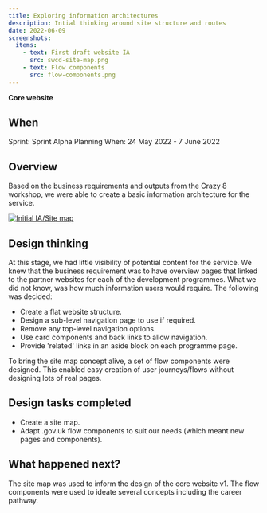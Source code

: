 ```yaml
---
title: Exploring information architectures
description: Intial thinking around site structure and routes
date: 2022-06-09
screenshots:
  items:
    - text: First draft website IA
      src: swcd-site-map.png
    - text: Flow components
      src: flow-components.png
---
```


<strong class="govuk-tag govuk-tag--turquoise">Core website</strong>

## When
Sprint: Sprint Alpha Planning
When: 24 May 2022 - 7 June 2022

## Overview
Based on the business requirements and outputs from the Crazy 8 workshop, we were able to create a basic information architecture for the service.

<a href="swcd-site-map.png" target="_blank">![Initial IA/Site map](swcd-site-map.png "Initial IA/Site map")</a>

## Design thinking

At this stage, we had little visibility of potential content for the service. We knew that the business requirement was to have overview pages that linked to the partner websites for each of the development programmes. What we did not know, was how much information users would require. The following was decided:

- Create a flat website structure.
- Design a sub-level navigation page to use if required.
- Remove any top-level navigation options.
- Use card components and back links to allow navigation.
- Provide 'related' links in an aside block on each programme page.

To bring the site map concept alive, a set of flow components were designed. This enabled easy creation of user journeys/flows without designing lots of real pages.

## Design tasks completed

- Create a site map.
- Adapt .gov.uk flow components to suit our needs (which meant new pages and components).

## What happened next?

The site map was used to inform the design of the core website v1. The flow components were used to ideate several concepts including the career pathway.
